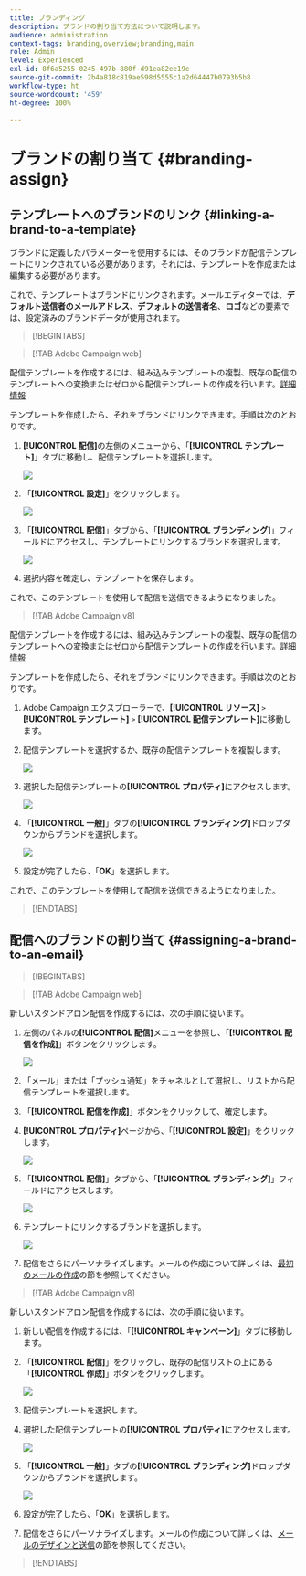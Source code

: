 ```yaml
---
title: ブランディング
description: ブランドの割り当て方法について説明します。
audience: administration
context-tags: branding,overview;branding,main
role: Admin
level: Experienced
exl-id: 8f6a5255-0245-497b-880f-d91ea82ee19e
source-git-commit: 2b4a818c819ae598d5555c1a2d64447b0793b5b8
workflow-type: ht
source-wordcount: '459'
ht-degree: 100%

---
```


# ブランドの割り当て {#branding-assign}

## テンプレートへのブランドのリンク {#linking-a-brand-to-a-template}

ブランドに定義したパラメーターを使用するには、そのブランドが配信テンプレートにリンクされている必要があります。それには、テンプレートを作成または編集する必要があります。

これで、テンプレートはブランドにリンクされます。メールエディターでは、**デフォルト送信者のメールアドレス**、**デフォルトの送信者名**、**ロゴ**&#x200B;などの要素では、設定済みのブランドデータが使用されます。

>[!BEGINTABS]

>[!TAB Adobe Campaign web]

配信テンプレートを作成するには、組み込みテンプレートの複製、既存の配信のテンプレートへの変換またはゼロから配信テンプレートの作成を行います。[詳細情報](../../msg/delivery-template.md)

テンプレートを作成したら、それをブランドにリンクできます。手順は次のとおりです。

1. **[!UICONTROL 配信]**&#x200B;の左側のメニューから、「**[!UICONTROL テンプレート]**」タブに移動し、配信テンプレートを選択します。

   ![](assets/branding_assign_web_1.png)

1. 「**[!UICONTROL 設定]**」をクリックします。

   ![](assets/branding_assign_web_2.png)

1. 「**[!UICONTROL 配信]**」タブから、「**[!UICONTROL ブランディング]**」フィールドにアクセスし、テンプレートにリンクするブランドを選択します。

   ![](assets/branding_assign_web_3.png)

1. 選択内容を確定し、テンプレートを保存します。

これで、このテンプレートを使用して配信を送信できるようになりました。

>[!TAB Adobe Campaign v8]

配信テンプレートを作成するには、組み込みテンプレートの複製、既存の配信のテンプレートへの変換またはゼロから配信テンプレートの作成を行います。[詳細情報](https://experienceleague.adobe.com/docs/campaign/campaign-v8/send/create-templates.html?lang=ja)

テンプレートを作成したら、それをブランドにリンクできます。手順は次のとおりです。

1. Adobe Campaign エクスプローラーで、**[!UICONTROL リソース]** `>` **[!UICONTROL テンプレート]** `>` **[!UICONTROL 配信テンプレート]**&#x200B;に移動します。

1. 配信テンプレートを選択するか、既存の配信テンプレートを複製します。

   ![](assets/branding_assign_V8_1.png)

1. 選択した配信テンプレートの&#x200B;**[!UICONTROL プロパティ]**&#x200B;にアクセスします。

   ![](assets/branding_assign_V8_2.png)

1. 「**[!UICONTROL 一般]**」タブの&#x200B;**[!UICONTROL ブランディング]**&#x200B;ドロップダウンからブランドを選択します。

   ![](assets/branding_assign_V8_3.png)

1. 設定が完了したら、「**OK**」を選択します。

これで、このテンプレートを使用して配信を送信できるようになりました。

>[!ENDTABS]

## 配信へのブランドの割り当て {#assigning-a-brand-to-an-email}

>[!BEGINTABS]

>[!TAB Adobe Campaign web]

新しいスタンドアロン配信を作成するには、次の手順に従います。

1. 左側のパネルの&#x200B;**[!UICONTROL 配信]**&#x200B;メニューを参照し、「**[!UICONTROL 配信を作成]**」ボタンをクリックします。

   ![](assets/branding_assign_web_4.png)

1. 「メール」または「プッシュ通知」をチャネルとして選択し、リストから配信テンプレートを選択します。

1. 「**[!UICONTROL 配信を作成]**」ボタンをクリックして、確定します。

1. **[!UICONTROL プロパティ]**&#x200B;ページから、「**[!UICONTROL 設定]**」をクリックします。

   ![](assets/branding_assign_web_5.png)

1. 「**[!UICONTROL 配信]**」タブから、「**[!UICONTROL ブランディング]**」フィールドにアクセスします。

   ![](assets/branding_assign_web_6.png)

1. テンプレートにリンクするブランドを選択します。

   ![](assets/branding_assign_web_7.png)

1. 配信をさらにパーソナライズします。メールの作成について詳しくは、[最初のメールの作成](../../email/create-email.md)の節を参照してください。

>[!TAB Adobe Campaign v8]

新しいスタンドアロン配信を作成するには、次の手順に従います。

1. 新しい配信を作成するには、「**[!UICONTROL キャンペーン]**」タブに移動します。

1. 「**[!UICONTROL 配信]**」をクリックし、既存の配信リストの上にある「**[!UICONTROL 作成]**」ボタンをクリックします。

   ![](assets/branding_assign_V8_4.png)

1. 配信テンプレートを選択します。

1. 選択した配信テンプレートの&#x200B;**[!UICONTROL プロパティ]**&#x200B;にアクセスします。

   ![](assets/branding_assign_V8_5.png)

1. 「**[!UICONTROL 一般]**」タブの&#x200B;**[!UICONTROL ブランディング]**&#x200B;ドロップダウンからブランドを選択します。

   ![](assets/branding_assign_V8_6.png)

1. 設定が完了したら、「**OK**」を選択します。

1. 配信をさらにパーソナライズします。メールの作成について詳しくは、[メールのデザインと送信](../../email/create-email.md)の節を参照してください。

>[!ENDTABS]
